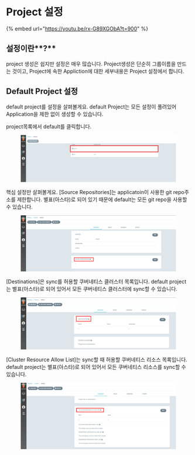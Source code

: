 # Project 설정

{% embed url="https://youtu.be/rx-G89XGObA?t=900" %}

## 설정이란**?**

project 생성은 쉽지만 설정은 매우 많습니다. Project생성은 단순히 그룹이름을 만드는 것이고, Project에 속한 Appliction에 대한 세부내용은 Project 설정에서 합니다.



## Default Project 설정

default project를 설정을 살펴볼게요.  default Project는 모든 설정이 풀려있어 Application을 제한 없이 생성할 수 있습니다.



project목록에서 default를 클릭합니다.

<figure><img src="../.gitbook/assets/image (49).png" alt=""><figcaption></figcaption></figure>



핵심 설정만 살펴볼게요. \[Source Repositories]는 applicatoin이 사용한 git repo주소를 제한합니다. 별표(아스타)로 되어 있기 때문에 default는 모든 git repo을 사용할 수 있습니다.

<figure><img src="../.gitbook/assets/image (16).png" alt=""><figcaption></figcaption></figure>



\[Destinations]은 sync를 허용할 쿠버네티스 클러스터 목록입니다. default project는 별표(아스타)로 되어 있어서 모든 쿠버네티스 클러스터에 sync할 수 있습니다.

<figure><img src="../.gitbook/assets/image (105).png" alt=""><figcaption></figcaption></figure>



\[Cluster Resource Allow List]는 sync할 때 허용할 쿠버네티스 리소스 목록입니다. default project는 별표(아스타)로 되어 있어서 모든 쿠버네티스 리소스를 sync할 수 있습니다.

<figure><img src="../.gitbook/assets/image (12).png" alt=""><figcaption></figcaption></figure>
